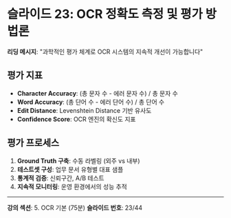 # 슬라이드 23: OCR 정확도 측정 및 평가 방법론

**리딩 메시지**: "과학적인 평가 체계로 OCR 시스템의 지속적 개선이 가능합니다"

## 평가 지표

- **Character Accuracy**: (총 문자 수 - 에러 문자 수) / 총 문자 수
- **Word Accuracy**: (총 단어 수 - 에러 단어 수) / 총 단어 수  
- **Edit Distance**: Levenshtein Distance 기반 유사도
- **Confidence Score**: OCR 엔진의 확신도 지표

## 평가 프로세스

1. **Ground Truth 구축**: 수동 라벨링 (외주 vs 내부)
2. **테스트셋 구성**: 업무 문서 유형별 대표 샘플
3. **통계적 검증**: 신뢰구간, A/B 테스트
4. **지속적 모니터링**: 운영 환경에서의 성능 추적

---

**강의 섹션**: 5. OCR 기본 (75분)
**슬라이드 번호**: 23/44

